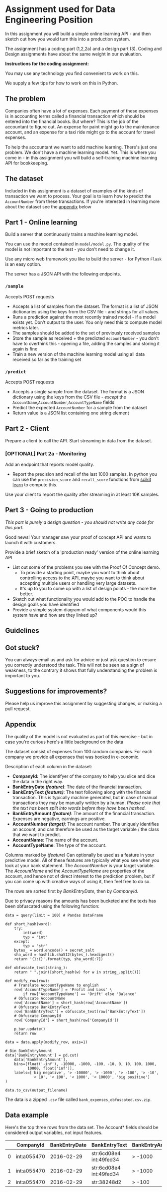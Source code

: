 # Assignment used for Data Engineering Position

In this assignment you will build a simple online learning API - and then sketch out how you would turn this into a production system.

The assignment has a coding part (1,2,2a) and a design part (3). Coding and Design assignments have about the same weight in our evaluation.

**Instructions for the coding assignment:**

You may use any technology you find convenient to work on this. 

We supply a few tips for how to work on this in Python.

## The problem
Companies often have a lot of expenses. Each payment of these expenses is in accounting terms called a financial transaction which should be entered into the financial books. But where? This is the job of the accountant to figure out. An expense for paint might go to the maintenance account, and an expense for a taxi ride might go to the account for travel expenses.

To help the accountant we want to add machine learning. There's just one problem. We don't have a machine learning model. Yet. This is where you come in - in this assignment you will build a self-training machine learning API for bookkeeping. 

## The dataset

Included in this assignment is a dataset of examples of the kinds of transaction we want to process. Your goal is to learn how to predict the `AccountNumber` from these transactions. If you're interested in learning more about the dataset see the [appendix](#Appendix) below

## Part 1 - Online learning

Build a server that continuously trains a machine learning model. 

You can use the model contained in `model/model.py`. The quality of the model is not important to the test - you don't need to change it.

Use any micro web framework you like to build the server - for Python `Flask` is an easy option.

The server has a JSON API with the following endpoints.

### `/sample`
Accepts POST requests

* Accepts a list of samples from the dataset.  The format is a list of JSON dictionaries using the keys from the CSV file - and strings for all values.
* Runs a prediction against the most recently trained model - if a model exists yet. Don't output to the user. You only need this to compute model metrics later.
* The samples should be added to the set of previously received samples
* Store the sample as received + the predicted `AccountNumber` - you don't have to overthink this - opening a file, adding the samples and storing it again is fine
* Train a new version of the machine learning model using all data received so far as the training set

### `/predict`
Accepts POST requests

* Accepts a single sample from the dataset. The format is a JSON dictionary using the keys from the CSV file - _except_ the `AccountName`,`AccountNumber`,`AccountTypeName` fields
* Predict the expected `AccountNumber` for a sample from the dataset
* Return value is a JSON list containing one string element

##  Part 2 - Client

Prepare a client to call the API. Start streaming in data from the dataset. 

### [OPTIONAL]  Part 2a - Monitoring

Add an endpoint that reports model quality. 

* Report the precision and recall of the last 1000 samples. In python you can use the `precision_score` and `recall_score` functions from 
[scikit learn](https://scikit-learn.org/stable/modules/classes.html#module-sklearn.metrics) to compute this. 

Use your client to report the quality after streaming in at least 10K samples.
 
## Part 3 - Going to production

_This part is purely a design question - you should not write any code for this part._

Good news! Your manager saw your proof of concept API and wants to launch it with customers. 

Provide a brief sketch of a 'production ready' version of the online learning API

* List out some of the problems you see with the Proof Of Concept demo.
    * To provide a starting point, maybe you want to think about controlling access to the API, maybe you want to think about accepting multiple users or handling very large datasets. 
    * It's up to you to come up with a list of design points - the more the better.
* Sketch out what functionality you would add to the POC to handle the design goals you have identified
* Provide a simple system diagram of what components would this system have and how are they linked up?


## Guidelines

## Got stuck?
You can always email us and ask for advice or just ask question to ensure you correctly understood the task. This will not be seen as a sign of weakness, to the contrary it shows that fully understanding the problem is important to you.

## Suggestions for improvements?

Please help us improve this assignment by suggesting changes, or making a pull request.

## Appendix

The quality of the model is not evaluated as part of this exercise - but in case you're curious here's a little background on the data

The dataset consist of expenses from 100 random companies. For each company we provide all expenses that was booked in e-conomic.

Description of each column in the dataset:
- __CompanyId:__ The identifyer of the company to help you slice and dice the data in the right way.
- __BankEntryDate *(feature)*__: The date of the financial transaction.
- __BankEntryText *(feature)*__: The text following along with the financial transaction. This is typically machine generated, but in case of manual transactions they may be manually written by a human. _Please note that the text has been split into words before they have been hashed._
- __BankEntryAmount *(feature)*__: The amount of the financial transaction. Expenses are negative, earnings are positive.
- __AccountNumber *(target)*__: The account number. The uniquely identifies an account, and can therefore be used as the target variable / the class that we want to predict.
- __AccountName__: The name of the account.
- __AccountTypeName__: The type of the account.

Columns marked by _(feature)_ Can optionally be used as a feature in your predictive model. All of these features are typically what you see when you look at your bank statement. The _AccountNumber_ is your target variable. The _AccountName_ and the _AccountTypeName_ are properties of the account, and hence not of direct interest to the prediction problem, but if you can come up with creative ways of using it, then feel free to do so.

The rows are sorted first by _BankEntryDate_, then by _CompanyId_.

Due to privacy reasons the amounts has been bucketed and the texts has been obfuscated using the following function:

    data = query(limit = 100) # Pandas DataFrame

    def short_hash(word):
        try:
            int(word)
            typ = 'int'
        except:
            typ = 'str'
        bytes_ = word.encode() + secret_salt
        sha_word = hashlib.sha512(bytes_).hexdigest()
        return '{}:{}'.format(typ, sha_word[:7])

    def obfuscate_text(string_):
        return " ".join([short_hash(w) for w in string_.split()])

    def modify_row(row):
        # Translate AccountTypeName to english
        row['AccountTypeName'] = 'Profit and Loss' \
            if row['AccountTypeName'] == 'Drift' else 'Balance'
        # Obfuscate AccountName
        row['AccountName'] = short_hash(row['AccountName'])
        # Obfuscate BankEntryText
        row['BankEntryText'] = obfuscate_text(row['BankEntryText'])
        # Obfuscate CompanyId
        row['CompanyId'] = short_hash(row['CompanyId'])

        p_bar.update()
        return row

    data = data.apply(modify_row, axis=1)

    # Bin BankEntryAmount
    data['BankEntryAmount'] = pd.cut(
        data['BankEntryAmount'],
        bins=[float('-inf'), -10000, -1000, -100, -10, 0, 10, 100, 1000,
              10000, float('inf')],
        labels=['big negative', '> -10000', '> -1000', '> -100', '> -10',
                '< 10', '< 100', '< 1000', '< 10000', 'big positive']
    )

    data.to_csv(output_filename)

The data is a zipped `.csv` file called `bank_expenses_obfuscated.csv.zip`.

## Data example

Here's the top three rows from the data set. The Account* fields should be considered output variables, not input features.

|   | CompanyId   | BankEntryDate | BankEntryText           | BankEntryAmount | AccountName | AccountNumber | AccountTypeName |
|---|-------------|---------------|-------------------------|-----------------|-------------|---------------|-----------------|
| 0 | int:a055470 | 2016-02-29    | str:6cd08e4 int:49fed34 | > -1000         | str:1e82557 | 9900          | Balance         |
| 1 | int:a055470 | 2016-02-29    | str:6cd08e4 int:49fed34 | > -1000         | str:9ce853c | 3115          | Profit and Loss |
| 2 | int:a055470 | 2016-02-29    | str:38248d2             | > -100          | str:a9f0788 | 2240          | Profit and Loss |

